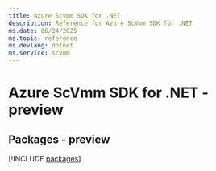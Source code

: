 ```yaml
---
title: Azure ScVmm SDK for .NET
description: Reference for Azure ScVmm SDK for .NET
ms.date: 06/24/2025
ms.topic: reference
ms.devlang: dotnet
ms.service: scvmm
---
```

# Azure ScVmm SDK for .NET - preview
## Packages - preview
[!INCLUDE [packages](scvmm-index.md)]